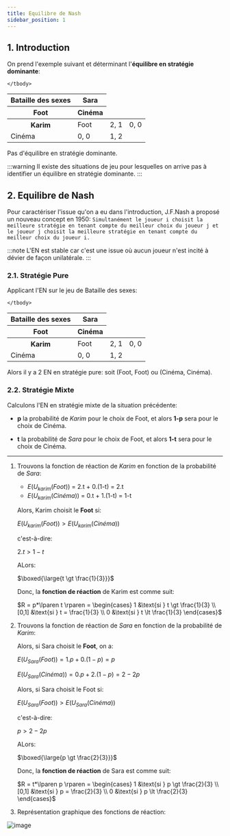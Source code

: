 ```yaml
---
title: Equilibre de Nash
sidebar_position: 1
---
```


## 1. Introduction

On prend l'exemple suivant et déterminant l'**équilibre en stratégie dominante**:

<table>
    <thead>
        <tr>
            <th colspan={2} rowspan={2}>Bataille des sexes</th>
            <th colspan={2}>Sara</th>
        </tr>
        <tr>
        <th>Foot</th>
        <th>Cinéma</th>
        </tr>
    </thead>
    <tbody>
        <tr>
            <th rowspan={2}>Karim</th>
            <td>Foot</td>
            <td>2, 1</td>
            <td>0, 0</td>
        </tr>
        <tr>
            <td>Cinéma</td>
            <td>0, 0</td>
            <td>1, 2</td>
        </tr>
        
    </tbody>
</table>

Pas d'équilibre en stratégie dominante.

:::warning
Il existe des situations de jeu pour lesquelles on arrive pas à identifier un équilibre en stratégie dominante.
:::

## 2. Equilibre de Nash

Pour caractériser l'issue qu'on a eu dans l'introduction, J.F.Nash a proposé un nouveau concept en 1950: `Simultanément le joueur i choisit la meilleure stratégie en tenant compte du meilleur choix du joueur j et le joueur j choisit la meilleure stratégie en tenant compte du meilleur choix du joueur i.`

:::note
L'EN est stable car c'est une issue où aucun joueur n'est incité à dévier de façon unilatérale.
:::

### 2.1. Stratégie Pure

Applicant l'EN sur le jeu de Bataille des sexes:

<table>
    <thead>
        <tr>
            <th colspan={2} rowspan={2}>Bataille des sexes</th>
            <th colspan={2}>Sara</th>
        </tr>
        <tr>
            <th>Foot</th>
            <th>Cinéma</th>
        </tr>
    </thead>
    <tbody>
        <tr>
            <th rowspan={2}>Karim</th>
            <td>Foot</td>
            <td >
            <span style={{fontSize:24}}>2</span>, <span style={{fontSize:24}}> 1</span></td>
            <td><span>0</span>, <span>0</span></td>
        </tr>
        <tr>
            <td>Cinéma</td>
            <td><span>0</span>, <span>0</span></td>
            <td><span style={{fontSize:24}}>1</span>, <span style={{fontSize:24}}>2</span></td>
        </tr>
        
    </tbody>
</table>

Alors il y a 2 EN en stratégie pure: soit (Foot, Foot) ou (Cinéma, Cinéma).

### 2.2. Stratégie Mixte

Calculons l'EN en stratégie mixte de la situation précédente:

- **p** la probabilité de _Karim_ pour le choix de Foot, et alors **1-p** sera pour le choix de Cinéma.

- **t** la probabilité de _Sara_ pour le choix de Foot, et alors **1-t** sera pour le choix de Cinéma.

---

1. Trouvons la fonction de réaction de _Karim_ en fonction de la probabilité de _Sara_:

   - $E\lparen U_{karim}\lparen Foot \rparen \rparen$ = 2.t + 0.(1-t) = 2.t
   - $E\lparen U_{karim}\lparen Cinéma \rparen \rparen$ = 0.t + 1.(1-t) = 1-t

   Alors, Karim choisit le **Foot** si:

   $E\lparen U_{karim}\lparen Foot \rparen \rparen \gt E\lparen U_{karim}\lparen Cinéma \rparen \rparen$

   c'est-à-dire:

   $2.t \gt 1-t$

   ALors:

   $\boxed{\large{t \gt \frac{1}{3}}}$

   Donc, la **fonction de réaction** de Karim est comme suit:

   $R = p*\lparen t \rparen = \begin{cases}
    1 &\text{si } t \gt \frac{1}{3} \\
    [0,1] &\text{si } t = \frac{1}{3} \\
    0 &\text{si } t \lt \frac{1}{3}
    \end{cases}$

2. Trouvons la fonction de réaction de _Sara_ en fonction de la probabilité de _Karim_:

   Alors, si Sara choisit le **Foot**, on a:

   $E \lparen U_{Sara} \lparen Foot \rparen \rparen = 1.p + 0.\lparen 1-p \rparen = p$

   $E \lparen U_{Sara} \lparen Cinéma \rparen \rparen = 0.p + 2.\lparen 1-p \rparen = 2 - 2p$

   Alors, si Sara choisit le Foot si:

   $E \lparen U_{Sara} \lparen Foot \rparen \rparen \gt E \lparen U_{Sara} \lparen Cinéma \rparen \rparen$

   c'est-à-dire:

   $p \gt 2 - 2p$

   ALors:

   $\boxed{\large{p \gt \frac{2}{3}}}$

   Donc, la **fonction de réaction** de Sara est comme suit:

   $R = t*\lparen p \rparen = \begin{cases}
     1 &\text{si } p \gt \frac{2}{3} \\
     [0,1] &\text{si } p = \frac{2}{3} \\
     0 &\text{si } p \lt \frac{2}{3}
     \end{cases}$

3. Représentation graphique des fonctions de réaction:

![image](https://user-images.githubusercontent.com/72823374/175790175-4181abbb-aa31-44ea-ad9e-8e64697efede.png)

